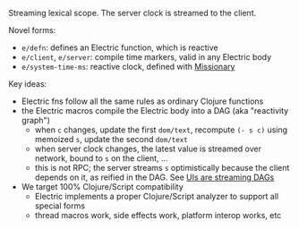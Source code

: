 Streaming lexical scope. The server clock is streamed to the client.

Novel forms:
* `e/defn`: defines an Electric function, which is reactive
* `e/client`, `e/server`: compile time markers, valid in any Electric body
* `e/system-time-ms`: reactive clock, defined with [Missionary](https://github.com/leonoel/missionary)

Key ideas: 
* Electric fns follow all the same rules as ordinary Clojure functions
* the Electric macros compile the Electric body into a DAG (aka "reactivity graph")
  * when `c` changes, update the first `dom/text`, recompute `(- s c)` using memoized `s`, update the second `dom/text`
  * when server clock changes, the latest value is streamed over network, bound to `s` on the client, ...
  * this is not RPC; the server streams `s` optimistically because the client depends on it, as reified in the DAG. See [UIs are streaming DAGs](https://hyperfiddle.notion.site/UIs-are-streaming-DAGs-e181461681a8452bb9c7a9f10f507991)
* We target 100% Clojure/Script compatibility
  * Electric implements a proper Clojure/Script analyzer to support all special forms
  * thread macros work, side effects work, platform interop works, etc
